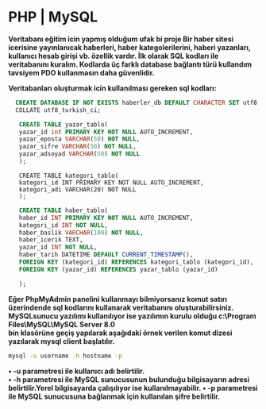 # PHP | MySQL
**Veritabanı eğitim icin yapmış olduğum ufak bi proje
  Bir haber sitesi icerisine yayınlanıcak haberleri, haber kategolerilerini, haberi yazanları, kullanıcı hesab girişi vb. özellik vardır.
  İlk olarak SQL kodları ile veritabanını kuralım.
  Kodlarda üç farklı database bağlantı türü kullandım tavsiyem PDO kullanmasın daha güvenlidir.**

**Veritabanları oluşturmak icin kullanılması gereken sql kodları:**

```sql
  CREATE DATABASE IF NOT EXISTS haberler_db DEFAULT CHARACTER SET utf8 DEFAULT
  COLLATE utf8_turkish_ci;
```

```sql
   CREATE TABLE yazar_tablo(
   yazar_id int PRIMARY KEY NOT NULL AUTO_INCREMENT,
   yazar_eposta VARCHAR(50) NOT NULL,
   yazar_sifre VARCHAR(50) NOT NULL,
   yazar_adsoyad VARCHAR(50) NOT NULL
   );
```

```sqql
   CREATE TABLE kategori_tablo(
   kategori_id INT PRIMARY KEY NOT NULL AUTO_INCREMENT,
   kategori_adi VARCHAR(20) NOT NULL
   );
```

```sql
   CREATE TABLE haber_tablo(
   haber_id INT PRIMARY KEY NOT NULL AUTO_INCREMENT,
   kategori_id INT NOT NULL,
   haber_baslik VARCHAR(100) NOT NULL,
   haber_icerik TEXT,
   yazar_id INT NOT NULL,
   haber_tarih DATETIME DEFAULT CURRENT_TIMESTAMP(),
   FOREIGN KEY (kategori_id) REFERENCES kategori_tablo (kategori_id),
   FOREIGN KEY (yazar_id) REFERENCES yazar_tablo (yazar_id)

   );
```

**Eğer PhpMyAdmin panelini kullanmayı bilmiyorsanız komut satırı üzerindende sql kodlarını kullanarak veritabanını oluşturabilirsiniz.
MySQLsunucu yazılımı kullanılıyor ise yazılımın kurulu olduğu c:\Program Files\MySQL\MySQL Server 8.0\
bin klasörüne geçiş yapılarak aşağıdaki örnek verilen komut dizesi yazılarak mysql client başlatılır.**

```cmd
mysql -u username -h hostname -p
```

**• -u parametresi ile kullanıcı adı belirtilir. <br>
• -h parametresi ile MySQL sunucusunun bulunduğu bilgisayarın adresi belirtilir.Yerel bilgisayarda çalışılıyor ise kullanılmayabilir.
• -p parametresi ile MySQL sunucusuna bağlanmak için kullanılan şifre belirtilir.<br>**



